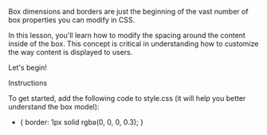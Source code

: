 Box dimensions and borders are just the beginning of the vast number of box properties you can modify in CSS.

In this lesson, you'll learn how to modify the spacing around the content inside of the box. This concept is critical in understanding how to customize the way content is displayed to users.

Let's begin!

Instructions

To get started, add the following code to style.css (it will help you better understand the box model):

* {
  border: 1px solid rgba(0, 0, 0, 0.3);
}

